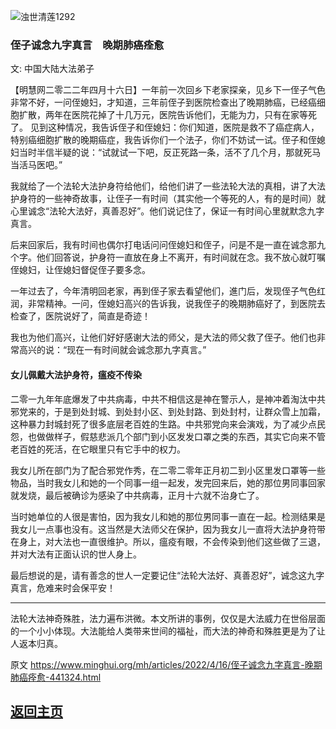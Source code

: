 ![浊世清莲1292](https://user-images.githubusercontent.com/79625284/163549065-d2602196-a1c9-4c9c-bb0e-9d6331c20d5e.jpg)

### 侄子诚念九字真言　晚期肺癌痊愈

文: 中国大陆大法弟子 

【明慧网二零二二年四月十六日】一年前一次回乡下老家探亲，见乡下一侄子气色非常不好，一问侄媳妇，才知道，三年前侄子到医院检查出了晚期肺癌，已经癌细胞扩散，两年在医院花掉了十几万元，医院告诉他们，无能为力，只有在家等死了。
见到这种情况，我告诉侄子和侄媳妇：你们知道，医院是救不了癌症病人，特别癌细胞扩散的晚期癌症，我告诉你们一个法子，你们不妨试一试。侄子和侄媳妇当时半信半疑的说：“试就试一下吧，反正死路一条，活不了几个月，那就死马当活马医吧。”

我就给了一个法轮大法护身符给他们，给他们讲了一些法轮大法的真相，讲了大法护身符的一些神奇故事，让侄子一有时间（其实他一个等死的人，有的是时间）就心里诚念“法轮大法好，真善忍好”。他们说记住了，保证一有时间心里就默念九字真言。

后来回家后，我有时间也偶尔打电话问问侄媳妇和侄子，问是不是一直在诚念那九个字。他们回答说，护身符一直放在身上不离开，有时间就在念。我不放心就叮嘱侄媳妇，让侄媳妇督促侄子要多念。

一年过去了，今年清明回老家，再到侄子家去看望他们，進门后，发现侄子气色红润，非常精神。一问，侄媳妇高兴的告诉我，说我侄子的晚期肺癌好了，到医院去检查了，医院说好了，简直是奇迹！

我也为他们高兴，让他们好好感谢大法的师父，是大法的师父救了侄子。他们也非常高兴的说：“现在一有时间就会诚念那九字真言。”

#### 女儿佩戴大法护身符，瘟疫不传染

二零一九年年底爆发了中共病毒，中共不相信这是神在警示人，是神冲着淘汰中共邪党来的，于是到处封城、到处封小区、到处封路、到处封村，让群众雪上加霜，这种暴力封城封死了很多底层老百姓的生路。中共邪党向来会演戏，为了减少点民怨，也做做样子，假慈悲派几个部门到小区发发口罩之类的东西，其实它向来不管老百姓的死活，在它眼里只有它手中的权力。

我女儿所在部门为了配合邪党作秀，在二零二零年正月初二到小区里发口罩等一些物品，当时我女儿和她的一个同事一组一起发，发完回来后，她的那位男同事回家就发烧，最后被确诊为感染了中共病毒，正月十六就不治身亡了。

当时她单位的人很是害怕，因为我女儿和她的那位男同事一直在一起。检测结果是我女儿一点事也没有。这当然是大法师父在保护，因为我女儿一直将大法护身符带在身上，对大法也一直很维护。所以，瘟疫有眼，不会传染到他们这些做了三退，并对大法有正面认识的世人身上。

最后想说的是，请有善念的世人一定要记住“法轮大法好、真善忍好”，诚念这九字真言，危难来时会保平安！

* * * * * * *
法轮大法神奇殊胜，法力遍布洪微。本文所讲的事例，仅仅是大法威力在世俗层面的一个小小体现。大法能给人类带来世间的福祉，而大法的神奇和殊胜更是为了让人返本归真。

原文 https://www.minghui.org/mh/articles/2022/4/16/侄子诚念九字真言-晚期肺癌痊愈-441324.html

## [返回主页](https://git.io/Js3EY)
